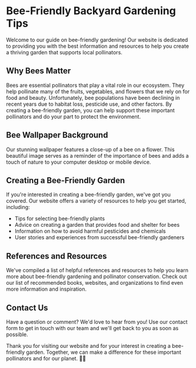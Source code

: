 <!--font:Poppins-->

# Bee-Friendly Backyard Gardening Tips

Welcome to our guide on bee-friendly gardening! Our website is dedicated to providing you with the best information and resources to help you create a thriving garden that supports local pollinators.

## Why Bees Matter

Bees are essential pollinators that play a vital role in our ecosystem. They help pollinate many of the fruits, vegetables, and flowers that we rely on for food and beauty. Unfortunately, bee populations have been declining in recent years due to habitat loss, pesticide use, and other factors. By creating a bee-friendly garden, you can help support these important pollinators and do your part to protect the environment.

## Bee Wallpaper Background

Our stunning wallpaper features a close-up of a bee on a flower. This beautiful image serves as a reminder of the importance of bees and adds a touch of nature to your computer desktop or mobile device.

## Creating a Bee-Friendly Garden

If you're interested in creating a bee-friendly garden, we've got you covered. Our website offers a variety of resources to help you get started, including:

- Tips for selecting bee-friendly plants
- Advice on creating a garden that provides food and shelter for bees
- Information on how to avoid harmful pesticides and chemicals
- User stories and experiences from successful bee-friendly gardeners

## References and Resources

We've compiled a list of helpful references and resources to help you learn more about bee-friendly gardening and pollinator conservation. Check out our list of recommended books, websites, and organizations to find even more information and inspiration.

## Contact Us

Have a question or comment? We'd love to hear from you! Use our contact form to get in touch with our team and we'll get back to you as soon as possible.

Thank you for visiting our website and for your interest in creating a bee-friendly garden. Together, we can make a difference for these important pollinators and for our planet. 🐝🌼

<!--

Write me content for website with wallpaper which alt text is:

"A close-up of a bee on a flower"

The name/title of the page should not be 1:1 copy of the alt text but rather a real content of the website which is using this wallpaper.

- Use markdown format 
- Start with heading
- Heading should be short and concise
- The content should look like a real website 
- The website should not be about the wallpaper, wallpaper is just a related background
- Heading should be contain work "wallpaper" or "background"
- Include real sections like references, contact, user stories, etc. use things relevant to the page purpose.
- Feel free to use structure like headings, bullets, numbering, blockquotes, paragraphs, horizontal lines, etc.
- You can use formatting like bold or _italic_
- You can include UTF-8 emojis
- Links should be only #hash anchors (and you can refer to the document itself)
- Do not include images


---


# Bee-Friendly Gardening: Tips for Creating a Buzzing Backyard

Welcome to our guide on creating a bee-friendly garden! Our website is dedicated to providing you with the best information and resources to help you create a beautiful, thriving garden that supports local pollinators. 

## Why Bees Matter

Bees are essential pollinators that play a vital role in our ecosystem. They help pollinate many of the fruits, vegetables, and flowers that we rely on for food and beauty. Unfortunately, bee populations have been declining in recent years due to habitat loss, pesticide use, and other factors. By creating a bee-friendly garden, you can help support these important pollinators and do your part to protect the environment.

## Wallpaper Background

Our stunning wallpaper features a close-up of a bee on a flower. This image serves as a reminder of the beauty and importance of these amazing creatures. It's also a great way to add some natural inspiration to your computer desktop or mobile device.

## Creating a Bee-Friendly Garden

If you're interested in creating a bee-friendly garden, we've got you covered. Our website offers a variety of resources to help you get started, including:

- Tips for selecting bee-friendly plants
- Advice on creating a garden that provides food and shelter for bees
- Information on how to avoid harmful pesticides and chemicals
- User stories and experiences from successful bee-friendly gardeners

## References and Resources

We've compiled a list of helpful references and resources to help you learn more about bee-friendly gardening and pollinator conservation. Check out our list of recommended books, websites, and organizations to find even more information and inspiration.

## Contact Us

Have a question or comment? We'd love to hear from you! Use our contact form to get in touch with our team and we'll get back to you as soon as possible.

Thank you for visiting our website and for your interest in creating a bee-friendly garden. Together, we can make a difference for these important pollinators and for our planet. 🐝🌼


---


Heading is too long, rewrite whole content.


---


# Create a Buzzing Backyard: Tips for Bee-Friendly Gardening

Welcome to our guide on bee-friendly gardening! Our website is dedicated to providing you with the best information and resources to help you create a thriving garden that supports local pollinators.

## Why Bees Matter

Bees are essential pollinators that play a vital role in our ecosystem. They help pollinate many of the fruits, vegetables, and flowers that we rely on for food and beauty. Unfortunately, bee populations have been declining in recent years due to habitat loss, pesticide use, and other factors. By creating a bee-friendly garden, you can help support these important pollinators and do your part to protect the environment.

## Bee Wallpaper Background

Our stunning wallpaper features a close-up of a bee on a flower. This beautiful image serves as a reminder of the importance of bees and adds a touch of nature to your computer desktop or mobile device.

## Creating a Bee-Friendly Garden

If you're interested in creating a bee-friendly garden, we've got you covered. Our website offers a variety of resources to help you get started, including:

- Tips for selecting bee-friendly plants
- Advice on creating a garden that provides food and shelter for bees
- Information on how to avoid harmful pesticides and chemicals
- User stories and experiences from successful bee-friendly gardeners

## References and Resources

We've compiled a list of helpful references and resources to help you learn more about bee-friendly gardening and pollinator conservation. Check out our list of recommended books, websites, and organizations to find even more information and inspiration.

## Contact Us

Have a question or comment? We'd love to hear from you! Use our contact form to get in touch with our team and we'll get back to you as soon as possible.

Thank you for visiting our website and for your interest in creating a bee-friendly garden. Together, we can make a difference for these important pollinators and for our planet. 🐝🌼


---


Heading is too long, rewrite whole content.


---


# Bee-Friendly Gardening: Tips for a Thriving Garden

Welcome to our guide on bee-friendly gardening! Our website is dedicated to providing you with the best information and resources to help you create a thriving garden that supports local pollinators.

## Why Bees Matter

Bees are essential pollinators that play a vital role in our ecosystem. They help pollinate many of the fruits, vegetables, and flowers that we rely on for food and beauty. Unfortunately, bee populations have been declining in recent years due to habitat loss, pesticide use, and other factors. By creating a bee-friendly garden, you can help support these important pollinators and do your part to protect the environment.

## Bee Wallpaper Background

Our stunning wallpaper features a close-up of a bee on a flower. This beautiful image serves as a reminder of the importance of bees and adds a touch of nature to your computer desktop or mobile device.

## Creating a Bee-Friendly Garden

If you're interested in creating a bee-friendly garden, we've got you covered. Our website offers a variety of resources to help you get started, including:

- Tips for selecting bee-friendly plants
- Advice on creating a garden that provides food and shelter for bees
- Information on how to avoid harmful pesticides and chemicals
- User stories and experiences from successful bee-friendly gardeners

## References and Resources

We've compiled a list of helpful references and resources to help you learn more about bee-friendly gardening and pollinator conservation. Check out our list of recommended books, websites, and organizations to find even more information and inspiration.

## Contact Us

Have a question or comment? We'd love to hear from you! Use our contact form to get in touch with our team and we'll get back to you as soon as possible.

Thank you for visiting our website and for your interest in creating a bee-friendly garden. Together, we can make a difference for these important pollinators and for our planet. 🐝🌼


---


Heading is too long, rewrite whole content.


---


# Create a Buzzing Backyard: Tips for Bee-Friendly Gardening

Welcome to our guide on bee-friendly gardening! Our website is dedicated to providing you with the best information and resources to help you create a thriving garden that supports local pollinators.

## Why Bees Matter

Bees are essential pollinators that play a vital role in our ecosystem. They help pollinate many of the fruits, vegetables, and flowers that we rely on for food and beauty. Unfortunately, bee populations have been declining in recent years due to habitat loss, pesticide use, and other factors. By creating a bee-friendly garden, you can help support these important pollinators and do your part to protect the environment.

## Bee Wallpaper Background

Our stunning wallpaper features a close-up of a bee on a flower. This beautiful image serves as a reminder of the importance of bees and adds a touch of nature to your computer desktop or mobile device.

## Creating a Bee-Friendly Garden

If you're interested in creating a bee-friendly garden, we've got you covered. Our website offers a variety of resources to help you get started, including:

- Tips for selecting bee-friendly plants
- Advice on creating a garden that provides food and shelter for bees
- Information on how to avoid harmful pesticides and chemicals
- User stories and experiences from successful bee-friendly gardeners

## References and Resources

We've compiled a list of helpful references and resources to help you learn more about bee-friendly gardening and pollinator conservation. Check out our list of recommended books, websites, and organizations to find even more information and inspiration.

## Contact Us

Have a question or comment? We'd love to hear from you! Use our contact form to get in touch with our team and we'll get back to you as soon as possible.

Thank you for visiting our website and for your interest in creating a bee-friendly garden. Together, we can make a difference for these important pollinators and for our planet. 🐝🌼


---


Write me a Google font which is best fitting for the website.

Pick from the list:
- Great Vibes
- IBM Plex Sans
- Lato
- Montserrat
- Futura
- Roboto
- Open Sans
- Dancing Script
- Barlow Condensed
- Alegreya
- Inter
- Poppins
- Lobster
- Playfair Display
- Exo 2
- Orbitron
- Raleway


Write just the font name nothing else.


---


Poppins

-->
